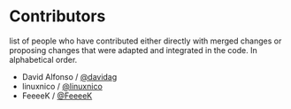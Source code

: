 # Contributors

list of people who have contributed either directly with merged changes or proposing changes that were adapted and integrated in the code. In alphabetical order.

- David Alfonso / [@davidag](https://github.com/davidag)
- linuxnico / [@linuxnico](https://github.com/linuxnico)
- FeeeeK / [@FeeeeK](https://github.com/FeeeeK)
